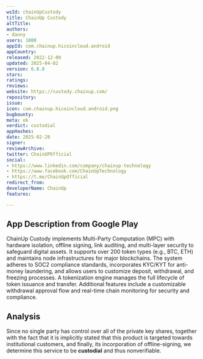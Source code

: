 ```yaml
---
wsId: chainUpCustody
title: ChainUp Custody
altTitle: 
authors:
- danny
users: 1000
appId: com.chainup.hicoincloud.android
appCountry: 
released: 2022-12-09
updated: 2025-04-02
version: 6.8.8
stars: 
ratings: 
reviews: 
website: https://custody.chainup.com/
repository: 
issue: 
icon: com.chainup.hicoincloud.android.png
bugbounty: 
meta: ok
verdict: custodial
appHashes: 
date: 2025-02-28
signer: 
reviewArchive: 
twitter: ChainUPOfficial
social:
- https://www.linkedin.com/company/chainup-technology
- https://www.facebook.com/ChainUpTechnology
- https://t.me/ChainUpOfficial
redirect_from: 
developerName: ChainUp
features: 

---
```


## App Description from Google Play

ChainUp Custody implements Multi-Party Computation (MPC) with hardware isolation, offline signing, link auditing, and multi-layer security to safeguard digital assets. It supports over 200 token types (e.g., BTC, ETH) and maintains node infrastructures for major blockchains. The system adheres to SOC2 compliance standards, incorporates KYC/KYT for anti-money laundering, and allows users to customize deposit, withdrawal, and freezing processes. A tokenization engine manages the full lifecycle of token issuance and transfer. Additional features include a customizable withdrawal approval flow and real-time chain monitoring for security and compliance.

## Analysis 

Since no single party has control over all of the private key shares, together with the fact that it is implicitly stated that this product is targeted towards institutional customers, and finally, its incorporation of offline-signing, we determine this service to be **custodial** and thus nonverifiable.